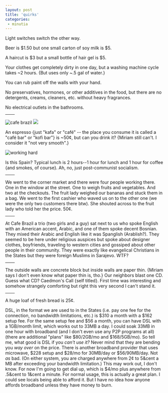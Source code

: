 ```yaml
---
layout: post
title: 'quirks'
categories:
 - minutia
---
```


Light switches switch the other way.



Beer is &#36;1.50 but one small carton of soy milk is &#36;5.



A haircut is &#36;3 but a small bottle of hair gel is &#36;5.



Your clothes get completely dirty in one day, but a washing machine cycle takes ~2 hours. {But uses only ~.5 gal of water.}



You can rub paint off the walls with your hand.



No preservatives, hormones, or other additives in the food, but there are no detergents, creams, cleaners, etc. without heavy fragrances.



No electrical outlets in the bathrooms.




<hr width="30" align="center" />

<img src="images/sarajevo/may_2003/cafe_brazil1.jpg" alt="cafe brazil" />


<img src="images/sarajevo/may_2003/miriam_brazilcafe2_web.jpg" />


An espresso {just "kafa" or "caf&eacute;" -- the place you consume it is called a "caf&eacute; bar" or "kofi bar"} is ~50&cent;, but can you drink it? {Miriam still can't. I consider it "not very smooth".}


<img src="images/sarajevo/may_2003/workers2.jpg" alt="working hard" />



Is this Spain? Typical lunch is 2 hours--1 hour for lunch and 1 hour for coffee {and smokes, of course}. Ah, no, just post-communist socialism.


<hr width="30" align="center" />

We went to the corner market and there were four people working there. One in the window at the street. One to weigh fruits and vegetables. And two at the checkouts. The fruit lady weighed our bananas and stuck them in a bag. We went to the first cashier who waved us on to the other one (we were the only two customers there btw). She shouted across to the fruit lady who told her the price. 50&cent;.



<hr width="30" align="center" />
At Cafe Brazil a trio (two girls and a guy) sat next to us who spoke English with an American accent, Arabic, and one of them spoke decent Bosnian. They mixed their Arabic and English like it was Spanglish (Arablish?). They seemed to be here under religious auspices but spoke about designer clothes, boyfriends, traveling to western cities and gossiped about other people in their community. They were exactly like evangelical Christians in the States but they were foreign Muslims in Sarajevo. WTF?


<hr width="30" align="center" />

The outside walls are concrete block but inside walls are paper thin. {Miriam says I don't even know what paper thin is, tho.} Our neighbors blast one CD. Guess what CD? Caedmon's Call {self titled}. First time was interesting and somehow strangely comforting but right this very second I can't stand it.


<hr width="30" align="center" />

A huge loaf of fresh bread is 25&cent;.



DSL, in the format we are used to in the States (i.e. pay one fee for the connection, no bandwidth limitations, etc.) is $310 a month with a $162 setup fee. For the same setup fee and $56 a month, you can have DSL with a 1GB/month limit, which works out to 33MB a day. I could soak 33MB in one hour with broadband (and I don't even use any P2P programs at all) (there are additional "plans" like $80/2GB/mo and $168/5GB/mo). So tell me, what good is DSL if you <em>can't use it?</em> Never mind that they are bending you <em>way over</em> on the price. There is another broadband provider that uses microwave, $228 setup and $28/mo for 30MB/day or $56/90MB/day. Not <em>as</em> bad. (On either system, you are charged anywhere from 2&cent; to 5&cent a MB after exceeding your bandwidth limitation.) This may work out, I don't know. For now I'm going to get dial up, which is $4/mo plus anywhere from .5&cent to 1&cent a minute. For normal usage, this is actually a great plan. I could see locals being able to afford it. But I have no idea how anyone affords broadband unless they have money to burn.
